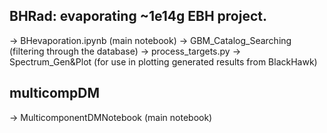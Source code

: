 ## BHRad: evaporating ~1e14g EBH project.
-> BHevaporation.ipynb (main notebook)
-> GBM_Catalog_Searching (filtering through the database)
  -> process_targets.py
-> Spectrum_Gen&Plot (for use in plotting generated results from BlackHawk)

## multicompDM
-> MulticomponentDMNotebook (main notebook)
